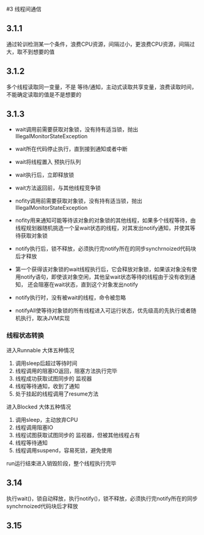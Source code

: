 #3 线程间通信

## 3.1.1
通过轮训检测某一个条件，浪费CPU资源，间隔过小，更浪费CPU资源，间隔过大，取不到想要的值

## 3.1.2
多个线程读取同一变量，不是 等待/通知，主动式读取共享变量，浪费读取时间，不能确定读取的值是不是想要的

## 3.1.3
- wait调用前需要获取对象锁，没有持有适当锁，抛出IllegalMonitorStateException
- wait所在代码停止执行，直到接到通知或者中断
- wait将线程置入 预执行队列
- wait执行后，立即释放锁
- wait方法返回前，与其他线程竞争锁

- nofity调用前需要获取对象锁，没有持有适当锁，抛出IllegalMonitorStateException
- nofity用来通知可能等待该对象的对象锁的其他线程，如果多个线程等待，由线程规划器随机挑选一个呈wait状态的线程，对其发出notify通知，并使其等待获取对象锁
- notify执行后，锁不释放，必须执行完notify所在的同步synchrnoized代码块后才释放
- 第一个获得该对象锁的wait线程执行后，它会释放对象锁，如果该对象没有使用notify语句，即使该对象空闲，其他呈wait状态等待的线程由于没有收到通知，
还会阻塞在wait状态，直到这个对象发出notify
- notify执行时，没有被wait的线程，命令被忽略
- notifyAll使等待对象锁的所有线程进入可运行状态，优先级高的先执行或者随机执行，取决JVM实现

### 线程状态转换
进入Runnable 大体五种情况

1. 调用sleep后超过等待时间
2. 线程调用的阻塞IO返回，阻塞方法执行完毕
3. 线程成功获取试图同步的 监视器
4. 线程等待通知，收到了通知
5. 处于挂起的线程调用了resume方法

进入Blocked 大体五种情况

1. 调用sleep，主动放弃CPU
2. 线程调用阻塞IO
3. 线程试图获取试图同步的 监视器，但被其他线程占有
4. 线程等待通知
5. 线程调用suspend，容易死锁，避免使用

run运行结束进入销毁阶段，整个线程执行完毕


## 3.14 
执行wait()，锁自动释放，执行notify()，锁不释放，必须执行完notify所在的同步synchrnoized代码块后才释放

## 3.15
